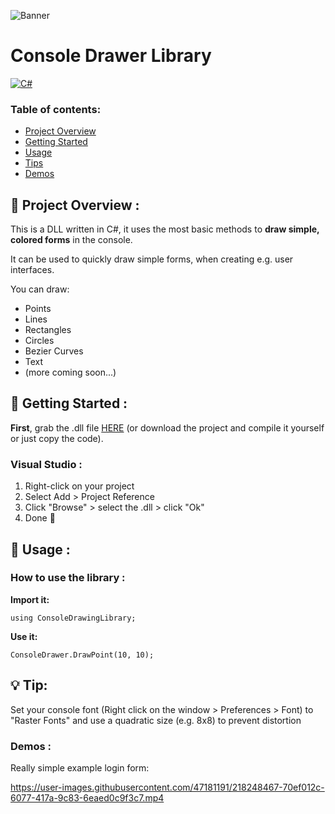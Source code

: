 ![Banner](https://user-images.githubusercontent.com/47181191/218121404-1d86b636-49a9-414f-81c7-7885038e15ba.png)


# Console Drawer Library

 [![C#](https://img.shields.io/badge/Language-C%23-blue?style=for-the-badge&logo=.net)](https://en.wikipedia.org/wiki/C_Sharp_(programming_language)) 

### Table of contents:
- [Project Overview](#project-overview)
- [Getting Started](#getting-started)
- [Usage](#usage)
- [Tips](#tips)
- [Demos](#demos)

<a name="project-overview"/>

## :open_book: Project Overview :

This is a DLL written in C#, it uses the most basic methods to **draw simple, colored forms** in the console.

It can be used to quickly draw simple forms, when creating e.g. user interfaces.

You can draw:

 - Points
 - Lines
 - Rectangles
 - Circles
 - Bezier Curves
 - Text
 - (more coming soon...)

<a name="getting-started"/>

## 🚀 Getting Started :

**First**, grab the .dll file [HERE](https://github.com/alexander1220/ConsoleDrawingLibrary/blob/master/ConsoleDrawingLibrary/bin/Release/ConsoleDrawingLibrary.dll) (or download the project and compile it yourself or just copy the code).

### Visual Studio :

1. Right-click on your project
2. Select Add > Project Reference
3. Click "Browse" > select the .dll > click "Ok"
3. Done 🎉

<a name="usage"/>

## 🧪 Usage :

### How to use the library :

**Import it:**

    using ConsoleDrawingLibrary;

**Use it:**

    ConsoleDrawer.DrawPoint(10, 10);


<a name="tips"/>

## 💡 Tip:

Set your console font (Right click on the window > Preferences > Font) to "Raster Fonts" and use a quadratic size (e.g. 8x8) to prevent distortion

<a name="demos"/>

### Demos :

Really simple example login form:

https://user-images.githubusercontent.com/47181191/218248467-70ef012c-6077-417a-9c83-6eaed0c9f3c7.mp4

